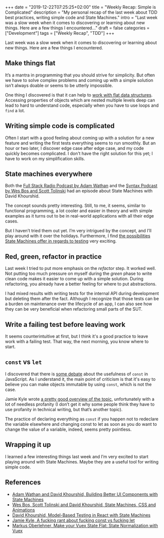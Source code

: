 +++
date = "2019-12-22T07:25:25+02:00"
title = "Weekly Recap: Simple is Complicated"
description = "My personal recap of the last week about TDD best practices, writing simple code and State Machines."
intro = "Last week was a slow week when it comes to discovering or learning about new things. Here are a few things I encountered..."
draft = false
categories = ["Development"]
tags = ["Weekly Recap", "TDD"]
+++

Last week was a slow week when it comes to discovering or learning about new things. Here are a few things I encountered.

## Make things flat

It’s a mantra in programming that you should strive for simplicity. But often we have to solve complex problems and coming up with a simple solution isn’t always doable or seems to be utterly impossible.

One thing I discovered is that it can help to [work with flat data structures](https://markus.oberlehner.net/blog/make-your-vuex-state-flat-state-normalization-with-vuex/). Accessing properties of objects which are nested multiple levels deep can lead to hard to understand code, especially when you have to use loops and `find` a lot.

## Writing simple code is complicated

Often I start with a good feeling about coming up with a solution for a new feature and writing the first tests everything seems to run smoothly. But an hour or two later, I discover edge case after edge case, and my code quickly becomes complicated. I don't have the right solution for this yet; I have to work on my simplification skills.

## State machines everywhere

Both the [Full Stack Radio Podcast by Adam Wathan](http://www.fullstackradio.com/130) and the [Syntax Podcast by Wes Bos and Scott Tolinski](https://syntax.fm/show/206/state-machines-css-and-animations-with-david-k-piano) had an episode about State Machines with David Khourshid.

The concept sounds pretty interesting. Still, to me, it seems, similar to functional programming, a lot cooler and easier in theory and with simple examples as it turns out to be in real-world applications with all their edge cases.

But I haven’t tried them out yet. I’m very intrigued by the concept, and I’ll play around with it over the holidays. Furthermore, I find [the possibilities State Machines offer in regards to testing](https://css-tricks.com/model-based-testing-in-react-with-state-machines/) very exciting.

## Red, green, refactor in practice

Last week I tried to put more emphasis on the *refactor* step.  It worked well. Not putting too much pressure on myself during the *green* phase to write clean code makes it easier to come up with a simple solution. During refactoring, you already have a better feeling for where to put abstractions.

I had mixed results with writing tests for the internal API during development but deleting them after the fact. Although I recognize that those tests can be a burden on maintenance over the lifecycle of an app, I can also see how they can be very beneficial when refactoring small parts of the SUT.

## Write a failing test before leaving work

It seems counterintuitive at first, but I think it's a good practice to leave work with a failing test. That way, the next morning, you know where to start.

## `const` vs `let`

I discovered that there is [some debate](https://twitter.com/dan_abramov/status/1208369896880558080) about the usefulness of `const` in JavaScript. As I understand it, the main point of criticism is that it's easy to believe you can make objects immutable by using `const`, which is not the case.

Jamie Kyle wrote [a pretty good overview of the topic](https://jamie.build/const), unfortunately with a lot of needless profanity (I don’t get it why some people think they have to use profanity in technical writing, but that’s another topic).

The practice of declaring everything as `const` if you happen not to redeclare the variable elsewhere and changing const to let as soon as you do want to change the value of a variable, indeed, seems pretty pointless.

## Wrapping it up

I learned a few interesting things last week and I’m very excited to start playing around with State Machines. Maybe they are a useful tool for writing simple code.

## References

- [Adam Wathan and David Khourshid, Building Better UI Components with State Machines](http://www.fullstackradio.com/130)
- [Wes Bos, Scott Tolinski and David Khourshid, State Machines, CSS and Animations](https://syntax.fm/show/206/state-machines-css-and-animations-with-david-k-piano)
- [David Khourshid, Model-Based Testing in React with State Machines](https://css-tricks.com/model-based-testing-in-react-with-state-machines/)
- [Jamie Kyle, A fucking rant about fucking const vs fucking let](https://jamie.build/const)
- [Markus Oberlehner, Make your Vuex State Flat: State Normalization with Vuex](https://markus.oberlehner.net/blog/make-your-vuex-state-flat-state-normalization-with-vuex/)
